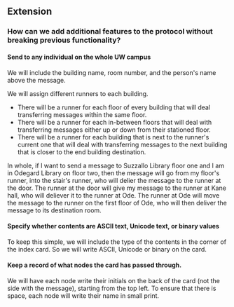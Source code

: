 
## Extension

### How can we add additional features to the protocol without breaking previous functionality?


#### Send to any individual on the whole UW campus

We will include the building name, room number, and the person's name above the message.

We will assign different runners to each building.
- There will be a runner for each floor of every building that will deal transferring messages within the same floor.
- There will be a runner for each in-between floors that will deal with transferring messages either up or down from their stationed floor.
- There will be a runner for each building that is next to the runner's current one that will deal with transferring messages to the next building that is closer to the end building destination.

In whole, if I want to send a message to Suzzallo Library floor one and I am in Odegard Library on floor two, then the message will go from my floor's runner, into the stair's runner, who will delier the message to the runner at the door. The runner at the door will give my message to the runner at Kane hall, who will deliever it to the runner at Ode. The runner at Ode will move the message to the runner on the first floor of Ode, who will then deliver the message to its destination room.

#### Specify whether contents are ASCII text, Unicode text, or binary values

To keep this simple, we will include the type of the contents in the corner of the index card. So we will write ASCII, Unicode or binary on the card.

#### Keep a record of what nodes the card has passed through.

We will have each node write their initials on the back of the card (not the side with the message), starting from the top left. To ensure that there is space, each node will write their name in small print.
